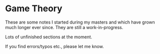 # Game Theory

These are some notes I started during my masters and which have grown much longer ever since. They are still a work-in-progress.

Lots of unfinished sections at the moment.

If you find errors/typos etc., please let me know.
